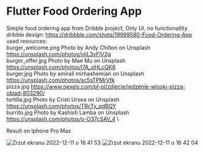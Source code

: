 # Flutter Food Ordering App

Simple food ordering app from Dribble project, Only UI, no functionallity. \
dribble design: https://dribbble.com/shots/19999580-Food-Ordering-App \
used resources: \
burger_welcome.png Photo by Andy Chilton on Unsplash https://unsplash.com/photos/oljL3vFlV2g \
burger_offer.jpg Photo by Mae Mu on Unsplash https://unsplash.com/photos/I7A_pHLcQK8 \
burger.jpg Photo by amirali mirhashemian on Unsplash https://unsplash.com/photos/sc5sTPMrVfk \
pizza.jpg https://www.pexels.com/pl-pl/zdjecie/jedzenie-wloski-pizza-obiad-803290/ \
tortilla.jpg Photo by Cristi Ursea on Unsplash https://unsplash.com/photos/TRcTy_qdBQY \
burrito.jpg Photo by Kashish Lamba on Unsplash https://unsplash.com/photos/p-O37cSAV_4 \

Result on Iphone Pro Max

![Zrzut ekranu 2022-12-11 o 16 41 53](https://user-images.githubusercontent.com/26691811/206913496-ba821cae-bcfb-4010-b669-afa66e4f9d95.png)
![Zrzut ekranu 2022-12-11 o 16 42 04](https://user-images.githubusercontent.com/26691811/206913497-5b86511a-581f-4847-a916-eea1677aa9a2.png)
